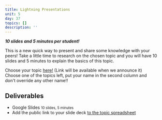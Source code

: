 ```yaml
---
title: Lightning Presentations
unit: 5
day: 37
topics: []
description: ''
---
```

***10 slides and 5 minutes per student!***

This is a new quick way to present and share some knowledge with your peers! Take a little time to research on the chosen topic and you will have 10 slides and 5 minutes to explain the basics of this topic.

Choose your topic [here!](https://drive.google.com/drive/folders/1qC_NPLLdSmLB-c6ByMKi4X6iNPuqSR3w) (Link will be available when we announce it) Choose one of the topics left, put your name in the second column and don't override any other name!!

## Deliverables

* Google Slides <small>10 slides, 5 minutes</small>
* Add the public link to your slide deck [to the topic spreadsheet](https://drive.google.com/drive/folders/1qC_NPLLdSmLB-c6ByMKi4X6iNPuqSR3w)
